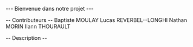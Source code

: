 --- Bienvenue dans notre projet ---

-- Contributeurs --
Baptiste MOULAY
Lucas REVERBEL--LONGHI
Nathan MORIN
Ilann THOURAULT

-- Description --
